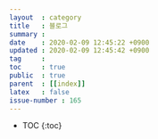 ```yaml
---
layout  : category
title   : 블로그
summary : 
date    : 2020-02-09 12:45:22 +0900
updated : 2020-02-09 12:45:42 +0900
tag     : 
toc     : true
public  : true
parent  : [[index]]
latex   : false
issue-number : 165
---
```

* TOC
{:toc}

# 
